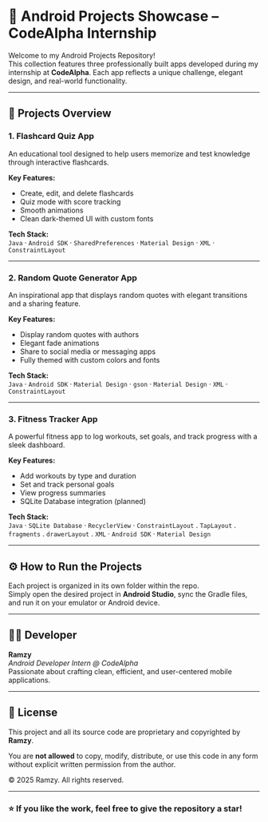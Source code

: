 # 🚀 Android Projects Showcase – CodeAlpha Internship

Welcome to my Android Projects Repository!  
This collection features three professionally built apps developed during my internship at **CodeAlpha**. Each app reflects a unique challenge, elegant design, and real-world functionality.

---

## 📱 Projects Overview

### 1. **Flashcard Quiz App**  
An educational tool designed to help users memorize and test knowledge through interactive flashcards.

**Key Features:**
- Create, edit, and delete flashcards  
- Quiz mode with score tracking  
- Smooth animations  
- Clean dark-themed UI with custom fonts  

**Tech Stack:**  
`Java` · `Android SDK` · `SharedPreferences` · `Material Design` · `XML` · `ConstraintLayout`

---

### 2. **Random Quote Generator App**  
An inspirational app that displays random quotes with elegant transitions and a sharing feature.

**Key Features:**
- Display random quotes with authors  
- Elegant fade animations  
- Share to social media or messaging apps  
- Fully themed with custom colors and fonts  

**Tech Stack:**  
`Java` · `Android SDK` · `Material Design` · `gson` · `Material Design` · `XML` · `ConstraintLayout`

---

### 3. **Fitness Tracker App**  
A powerful fitness app to log workouts, set goals, and track progress with a sleek dashboard.

**Key Features:**
- Add workouts by type and duration  
- Set and track personal goals  
- View progress summaries  
- SQLite Database integration (planned)

**Tech Stack:**  
`Java` · `SQLite Database` · `RecyclerView` · `ConstraintLayout` . `TapLayout` . `fragments` . `drawerLayout` . `XML` · `Android SDK` · `Material Design`

---

## ⚙️ How to Run the Projects

Each project is organized in its own folder within the repo.  
Simply open the desired project in **Android Studio**, sync the Gradle files, and run it on your emulator or Android device.

---

## 👨‍💻 Developer

**Ramzy**  
_Android Developer Intern @ CodeAlpha_  
Passionate about crafting clean, efficient, and user-centered mobile applications.

---

## 📜 License

This project and all its source code are proprietary and copyrighted by **Ramzy**.

You are **not allowed** to copy, modify, distribute, or use this code in any form without explicit written permission from the author.

© 2025 Ramzy. All rights reserved.

---

### ⭐ If you like the work, feel free to give the repository a star!
